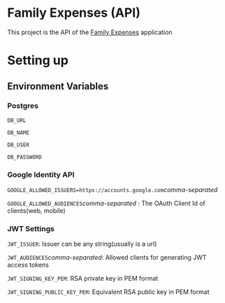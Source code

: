 # Family Expenses (API)

This project is the API of the [Family Expenses](https://github.com/BLACKMIDORI/family-expenses-app) application

# Setting up

## Environment Variables
### Postgres
`DB_URL`

`DB_NAME`

`DB_USER`

`DB_PASSWORD`

### Google Identity API
`GOOGLE_ALLOWED_ISSUERS=https://accounts.google.com`_comma-separated_

`GOOGLE_ALLOWED_AUDIENCES`_comma-separated_ : 
The OAuth Client Id of clients(web, mobile)

### JWT Settings
`JWT_ISSUER`: Issuer can be any string(usually is a url)

`JWT_AUDIENCES`_comma-separated_: Allowed clients for generating JWT access tokens

`JWT_SIGNING_KEY_PEM`: RSA private key in PEM format

`JWT_SIGNING_PUBLIC_KEY_PEM`: Equivalent RSA public key in PEM format